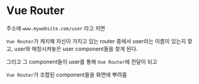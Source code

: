 # Vue Router



주소에 `www.mywebsite.com/user` 라고 치면

`Vue Router`가 캐치해 자신이 가지고 있는 router 중에서 user라는 이름이 있는지 찾고, user와 매칭시켜놓은 user component들을 찾게 된다.

그리고 그 component들이 user를 통해 `Vue Router`에 전달이 되고

`Vue Router`가 조합된 component들을 화면에 뿌려줌




